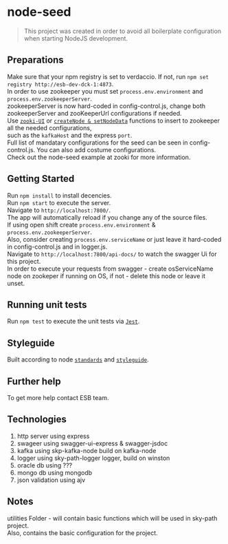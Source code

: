 node-seed
===============

<blockquote>
This project was created in order to avoid all boilerplate configuration when starting NodeJS development.
</blockquote>

## Preparations
Make sure that your npm registry is set to verdaccio. If not, run `npm set registry http://esb-dev-dck-1:4873`.
<br/>
In order to use zookeeper you must set `process.env.environment` and `process.env.zookeeperServer`.
<br/> 
zookeeperServer is now hard-coded in config-control.js, change both zookeeperServer and zooKeeperUrl configurations if needed.
<br/>
Use [`zooki-UI`](http://zooki-skp.app.osft/) or [`createNode & setNodeData`](https://bitbucket.app.iaf/projects/SP/repos/skp-zookeeper-node-access/browse) functions to insert to zookeeper all the needed configurations,
<br/>
such as the `kafkaHost` and the express `port`.
<br/>
Full list of mandatary configurations for the seed can be seen in config-control.js. You can also add costume configurations.
<br/>
Check out the node-seed example at zooki for more information.

## Getting Started
Run `npm install` to install decencies.
<br/>
Run `npm start` to execute the server.
<br/>
Navigate to `http://localhost:7800/`.
<br/>
The app will automatically reload if you change any of the source files.
<br/>
If using open shift create `process.env.environment` & `process.env.zookeeperServer`.
<br/>
Also, consider creating `process.env.serviceName` or just leave it hard-coded in config-control.js and in logger.js.
<br/>
Navigate to `http://localhost:7800/api-docs/` to watch the swagger Ui for this project.
<br/>
In order to execute your requests from swagger - create osServiceName node on zookeper if running on OS, if not - delete this node or leave it unset.
<br/>
## Running unit tests

Run `npm test` to execute the unit tests via [`Jest`](https://confluence.app.iaf/display/MP/Jest).

## Styleguide

Built according to node [`standards`](https://confluence.app.iaf/pages/viewpage.action?pageId=40502350) and [`styleguide`](https://bitbucket.app.iaf/projects/MP/repos/styleguides/browse/node/node-styleguide.md).

## Further help

To get more help contact ESB team.

## Technologies
1. http server using express 
2. swageer using swagger-ui-express & swagger-jsdoc
3. kafka using skp-kafka-node build on kafka-node
4. logger using sky-path-logger logger, build on winston
5. oracle db using ???
6. mongo db using mongodb
7. json validation using ajv

## Notes
utilities Folder - will contain basic functions which will be used in sky-path project.
<br/>
Also, contains the basic configuration for the project.
